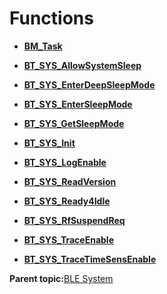 # Functions

-   **[BM\_Task](GUID-A4AC16B3-8D15-4B54-B5C0-107EE553265C.md)**  

-   **[BT\_SYS\_AllowSystemSleep](GUID-708FDB69-CD95-42FC-B560-34F6BDE26061.md)**  

-   **[BT\_SYS\_EnterDeepSleepMode](GUID-CFD21637-A89E-4818-8DC1-E7549F907BD2.md)**  

-   **[BT\_SYS\_EnterSleepMode](GUID-71E09A9F-8ACA-4A89-899C-3E4AB636ADD5.md)**  

-   **[BT\_SYS\_GetSleepMode](GUID-37BF6B8C-D4FC-46EC-92B9-4A33D8D389A0.md)**  

-   **[BT\_SYS\_Init](GUID-8A3A624B-040C-4F8C-81A8-B0EAB4DFCFC3.md)**  

-   **[BT\_SYS\_LogEnable](GUID-283B3D03-88D9-4AF3-932C-3626CD842046.md)**  

-   **[BT\_SYS\_ReadVersion](GUID-BF00D53F-7EF1-475D-95AA-DCA05EC6F2EB.md)**  

-   **[BT\_SYS\_Ready4Idle](GUID-AD5BEAC0-DBAF-4F58-A1A4-DF0A4A4E4A48.md)**  

-   **[BT\_SYS\_RfSuspendReq](GUID-11CFB628-F70B-46D2-9EA2-1D51840F1A78.md)**  

-   **[BT\_SYS\_TraceEnable](GUID-44ECFEFE-406D-4DA7-BEED-4F6C8997A521.md)**  

-   **[BT\_SYS\_TraceTimeSensEnable](GUID-8EEA5E4E-40B5-4FBE-BA55-36ABB7C4E32E.md)**  


**Parent topic:**[BLE System](GUID-061C8DC9-61EB-48A6-85AD-83288398576C.md)

